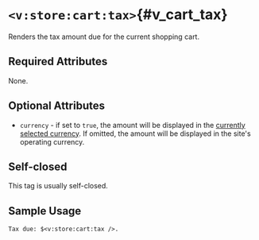 # `<v:store:cart:tax>`{#v_cart_tax}

Renders the tax amount due for the current shopping cart.

## Required Attributes

None.

## Optional Attributes

-   `currency` - if set to `true`, the amount will be displayed in the
    [currently selected currency](#v_store_currency_select). If omitted,
    the amount will be displayed in the site's operating currency.

## Self-closed

This tag is usually self-closed.

## Sample Usage

    Tax due: $<v:store:cart:tax />.
